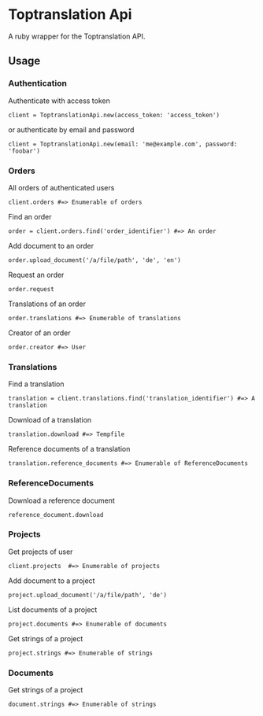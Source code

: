 # Toptranslation Api

A ruby wrapper for the Toptranslation API.

## Usage
### Authentication
Authenticate with access token

```
client = ToptranslationApi.new(access_token: 'access_token')
```

or authenticate by email and password

```
client = ToptranslationApi.new(email: 'me@example.com', password: 'foobar')
```

### Orders
All orders of authenticated users

```
client.orders #=> Enumerable of orders
```

Find an order

```
order = client.orders.find('order_identifier') #=> An order
```

Add document to an order

```
order.upload_document('/a/file/path', 'de', 'en')
```

Request an order

```
order.request
```

Translations of an order

```
order.translations #=> Enumerable of translations
```

Creator of an order

```
order.creator #=> User
```

### Translations
Find a translation

```
translation = client.translations.find('translation_identifier') #=> A translation
```

Download of a translation

```
translation.download #=> Tempfile
```

Reference documents of a translation

```
translation.reference_documents #=> Enumerable of ReferenceDocuments
```

### ReferenceDocuments
Download a reference document

```
reference_document.download
```

### Projects
Get projects of user

```
client.projects  #=> Enumerable of projects
```

Add document to a project

```
project.upload_document('/a/file/path', 'de')
```

List documents of a project

```
project.documents #=> Enumerable of documents
```

Get strings of a project

```
project.strings #=> Enumerable of strings
```

### Documents
Get strings of a project

```
document.strings #=> Enumerable of strings
```
